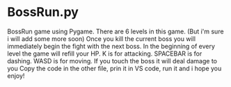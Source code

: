 # BossRun.py
BossRun game using Pygame.
There are 6 levels in this game. (But i'm sure i will add some more soon)
Once you kill the current boss you will immediately begin the fight with the next boss.
In the beginning of every level the game will refill your HP.
K is for attacking.
SPACEBAR is for dashing.
WASD is for moving.
If you touch the boss it will deal damage to you
Copy the code in the other file, prin it in VS code, run it and i hope you enjoy!
